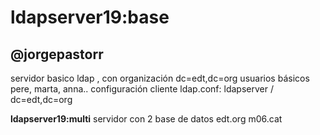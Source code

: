 # ldapserver19:base

## @jorgepastorr

servidor basico ldap , con organización dc=edt,dc=org
usuarios básicos pere, marta, anna..
configuración cliente ldap.conf: ldapserver / dc=edt,dc=org



**ldapserver19:multi** servidor con 2 base de datos edt.org m06.cat






